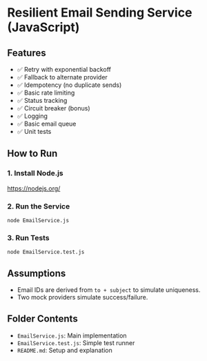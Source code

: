 # Resilient Email Sending Service (JavaScript)

## Features
- ✅ Retry with exponential backoff
- ✅ Fallback to alternate provider
- ✅ Idempotency (no duplicate sends)
- ✅ Basic rate limiting
- ✅ Status tracking
- ✅ Circuit breaker (bonus)
- ✅ Logging
- ✅ Basic email queue
- ✅ Unit tests

## How to Run

### 1. Install Node.js
https://nodejs.org/

### 2. Run the Service
```
node EmailService.js
```

### 3. Run Tests
```
node EmailService.test.js
```

## Assumptions
- Email IDs are derived from `to + subject` to simulate uniqueness.
- Two mock providers simulate success/failure.

## Folder Contents
- `EmailService.js`: Main implementation
- `EmailService.test.js`: Simple test runner
- `README.md`: Setup and explanation